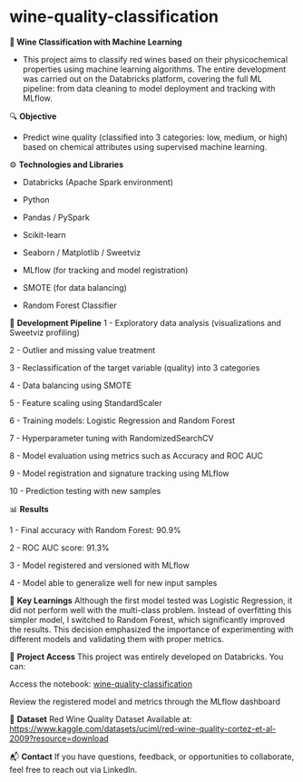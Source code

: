# wine-quality-classification

**🍷 Wine Classification with Machine Learning**

- This project aims to classify red wines based on their physicochemical properties using machine learning algorithms. The entire development was carried out on the Databricks platform, covering the full ML pipeline: from data cleaning to model deployment and tracking with MLflow.

🔍 **Objective**
- Predict wine quality (classified into 3 categories: low, medium, or high) based on chemical attributes using supervised machine learning.

⚙️ **Technologies and Libraries**
- Databricks (Apache Spark environment)

- Python

- Pandas / PySpark

- Scikit-learn

- Seaborn / Matplotlib / Sweetviz

- MLflow (for tracking and model registration)

- SMOTE (for data balancing)

- Random Forest Classifier

🧪 **Development Pipeline**
1 - Exploratory data analysis (visualizations and Sweetviz profiling)

2 - Outlier and missing value treatment

3 - Reclassification of the target variable (quality) into 3 categories

4 - Data balancing using SMOTE

5 - Feature scaling using StandardScaler

6 - Training models: Logistic Regression and Random Forest

7 - Hyperparameter tuning with RandomizedSearchCV

8 - Model evaluation using metrics such as Accuracy and ROC AUC

9 - Model registration and signature tracking using MLflow

10 - Prediction testing with new samples

📊 **Results**

1 - Final accuracy with Random Forest: 90.9%

2 - ROC AUC score: 91.3%

3 - Model registered and versioned with MLflow

4 - Model able to generalize well for new input samples

🧠 **Key Learnings**
Although the first model tested was Logistic Regression, it did not perform well with the multi-class problem. Instead of overfitting this simpler model, I switched to Random Forest, which significantly improved the results. This decision emphasized the importance of experimenting with different models and validating them with proper metrics.

📁 **Project Access**
This project was entirely developed on Databricks. You can:

Access the notebook: [wine-quality-classification](https://github.com/WilsonLlanos/wine-quality-classification/blob/main/wine-quality-classification.ipynb)

Review the registered model and metrics through the MLflow dashboard

📎 **Dataset**
Red Wine Quality Dataset
Available at: https://www.kaggle.com/datasets/uciml/red-wine-quality-cortez-et-al-2009?resource=download

📬 **Contact**
If you have questions, feedback, or opportunities to collaborate, feel free to reach out via LinkedIn.
